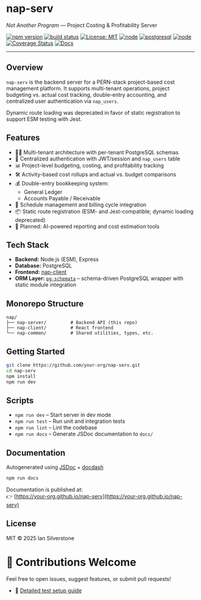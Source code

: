 # nap-serv

_Not Another Program_ — Project Costing & Profitability Server

[![npm version](https://img.shields.io/npm/v/nap-serv.svg)](https://www.npmjs.com/package/nap-serv)
[![build status](https://img.shields.io/github/actions/workflow/status/your-username/pg-schemata/ci.yml?branch=main)](https://github.com/your-username/nap-serv/actions)
[![License: MIT](https://img.shields.io/badge/license-MIT-blue.svg)](LICENSE)
[![node](https://img.shields.io/badge/node-%3E%3D14.0.0-brightgreen)](https://nodejs.org/)
[![postgresql](https://img.shields.io/badge/PostgreSQL-✔️-blue)](https://www.postgresql.org/)
[![node](https://img.shields.io/badge/node-%3E%3D14.0.0-brightgreen)](https://nodejs.org/)
[![Coverage Status](https://coveralls.io/repos/github/your-org/nap-serv/badge.svg?branch=main)](https://coveralls.io/github/your-org/nap-serv?branch=main)
[![Docs](https://img.shields.io/badge/docs-online-brightgreen)](https://your-org.github.io/nap-serv/)

---

## Overview

`nap-serv` is the backend server for a PERN-stack project-based cost management platform. It supports multi-tenant operations, project budgeting vs. actual cost tracking, double-entry accounting, and centralized user authentication via `nap_users`.

Dynamic route loading was deprecated in favor of static registration to support ESM testing with Jest.

## Features

- 🧑‍💼 Multi-tenant architecture with per-tenant PostgreSQL schemas
- 🔐 Centralized authentication with JWT/session and `nap_users` table
- 📊 Project-level budgeting, costing, and profitability tracking
- 🛠️ Activity-based cost rollups and actual vs. budget comparisons
- 💰 Double-entry bookkeeping system:
  - General Ledger
  - Accounts Payable / Receivable
- 📆 Schedule management and billing cycle integration
- 📦 Static route registration (ESM- and Jest-compatible; dynamic loading deprecated)
- 🧠 Planned: AI-powered reporting and cost estimation tools

## Tech Stack

- **Backend:** Node.js (ESM), Express
- **Database:** PostgreSQL
- **Frontend:** [nap-client](https://github.com/your-org/nap-client)
- **ORM Layer:** [`pg-schemata`](https://www.npmjs.com/package/pg-schemata) – schema-driven PostgreSQL wrapper with static module integration

## Monorepo Structure

```plaintext
nap/
├── nap-server/         # Backend API (this repo)
├── nap-client/         # React frontend
└── nap-common/         # Shared utilities, types, etc.
```

## Getting Started

```bash
git clone https://github.com/your-org/nap-serv.git
cd nap-serv
npm install
npm run dev
```

## Scripts

- `npm run dev` – Start server in dev mode
- `npm run test` – Run unit and integration tests
- `npm run lint` – Lint the codebase
- `npm run docs` – Generate JSDoc documentation to `docs/`

## Documentation

Autogenerated using [JSDoc](https://jsdoc.app) + [docdash](https://github.com/clenemt/docdash)

```bash
npm run docs
```

Documentation is published at:  
👉 [https://your-org.github.io/nap-serv](https://your-org.github.io/nap-serv)

## License

MIT © 2025 Ian Silverstone

# 🚀 Contributions Welcome

Feel free to open issues, suggest features, or submit pull requests!

- 📄 [Detailed test setup guide](./design_docs/test-setup.md)
